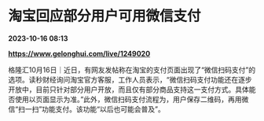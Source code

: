 # 淘宝回应部分用户可用微信支付

**2023-10-16 08:13**

**https://www.gelonghui.com/live/1249020**

格隆汇10月16日｜近日，有网友发帖称在淘宝的支付页面出现了“微信扫码支付”的选项。读秒财经询问淘宝官方客服，工作人员表示，“微信扫码支付功能还在逐步开放中，目前只针对部分用户开放，而且仅有部分商品支持这一支付方式。具体能否使用以页面显示为准。”此外，微信扫码支付流程为，用户保存二维码，再用微信“扫一扫”功能支付。该功能“以后也可能会普及”。